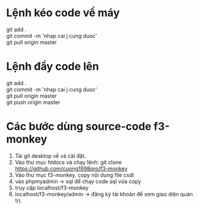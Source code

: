 # Lệnh kéo code về máy
git add . 
<br/>
git commit -m 'nhap cai j cung duoc'
<br/>
git pull origin master

# Lệnh đẩy code lên
git add . 
<br/>
git commit -m 'nhap cai j cung duoc'
<br/>
git pull origin master
<br/>
git push origin master


# Các bước dùng source-code f3-monkey
1. Tải git desktop về và cài đặt.
2. Vào thư mục htdocs và chạy lệnh: git clone https://github.com/cuong1998pro/f3-monkey
3. Vào thư mục f3-monkey, copy nội dung file csdl
4. vào phpmyadmin -> sql để chạy code sql vừa copy
5. truy cập localhost/f3-monkey 
6. localhost/f3-monkey/admin -> đăng ký tài khoản để xem giao diện quản trị.
